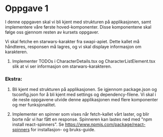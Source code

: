 # Oppgave 1
I denne oppgaven skal vi bli kjent med strukturen på applikasjonen, samt implementere våre første hoved-komponenter. Disse komponentene skal følge oss gjennom resten av kursets oppgaver.

Vi skal fetche en starwars-karakter fra swapi-apiet. Dette kallet må håndteres, responsen må lagres, og vi skal displaye informasjon om karakteren.

1. Implementer TODOs i CharacterDetails.tsx og CharacterListElement.tsx slik at vi ser informasjon om starwars-karakteren. 

### Ekstra:
1. Bli kjent med strukturen på applikasjonen. Se igjennom package.json og tsconfig.json for å bli kjent med settings og dependency-filene. Vi skal i de neste oppgavene utvide denne applikasjonen med flere komponenter og mer funksjonalitet.

2. Implementer en spinner som vises når fetch-kallet vårt laster, og blir borte når vi har fått en response. Spinneren kan lastes ned med "npm install react-spinners". Se https://www.npmjs.com/package/react-spinners for installasjon- og bruks-guide.
